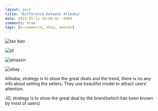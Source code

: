 ```yaml
---
layout: post
title: "Difference between Alibaba"
date: 2015-05-11 16:00:01 -0400
comments: true
tags: [e-commerce, ebay, amazon]
---
```


![tao bao](http://snag.gy/YexSJ.jpg)

![jd](http://snag.gy/vMffy.jpg)

![amazon](http://snag.gy/KkU9Q.jpg)

![ebay](http://snag.gy/zHhzk.jpg)

<!--more-->

Alibaba, strategy is to show the great deals and the trend, there is no any info about setting the sellers. They use beautiful model to attract users’ attention.  

JD, strategy is to show the great deal by the brand(which has been known by most of users)
